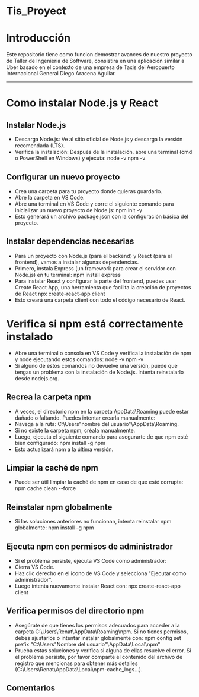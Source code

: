 # Tis_Proyect
# Introducción
Este repositorio tiene como funcion demostrar avances de nuestro proyecto de Taller de Ingenieria de Software, consistira en una aplicación similar a Uber basado en el contexto de una empresa de Taxis del Aeropuerto Internacional General Diego Aracena Aguilar.
- - - -

# Como instalar Node.js y React
  ## Instalar Node.js
  - Descarga Node.js: Ve al sitio oficial de Node.js y descarga la versión recomendada (LTS).
  - Verifica la instalación: Después de la instalación, abre una terminal (cmd o PowerShell en Windows) y ejecuta:
    node -v
    npm -v
  ## Configurar un nuevo proyecto
  - Crea una carpeta para tu proyecto donde quieras guardarlo.
  - Abre la carpeta en VS Code.
  - Abre una terminal en VS Code y corre el siguiente comando para inicializar un nuevo proyecto de Node.js:
    npm init -y
  - Esto generará un archivo package.json con la configuración básica del proyecto.
  ## Instalar dependencias necesarias
  - Para un proyecto con Node.js (para el backend) y React (para el frontend), vamos a instalar algunas dependencias.
  - Primero, instala Express (un framework para crear el servidor con Node.js) en tu terminal:
    npm install express
  - Para instalar React y configurar la parte del frontend, puedes usar Create React App, una herramienta que facilita la creación de proyectos de React
    npx create-react-app client
  - Esto creará una carpeta client con todo el código necesario de React.

# Verifica si npm está correctamente instalado
- Abre una terminal o consola en VS Code y verifica la instalación de npm y node ejecutando estos comandos:
  node -v
  npm -v
- Si alguno de estos comandos no devuelve una versión, puede que tengas un problema con la instalación de Node.js. Intenta reinstalarlo desde nodejs.org.

## Recrea la carpeta npm
- A veces, el directorio npm en la carpeta AppData\Roaming puede estar dañado o faltando. Puedes intentar crearla manualmente:
- Navega a la ruta: C:\Users\"nombre del usuario"\AppData\Roaming\.
- Si no existe la carpeta npm, créala manualmente.
- Luego, ejecuta el siguiente comando para asegurarte de que npm esté bien configurado:
  npm install -g npm
- Esto actualizará npm a la última versión.

## Limpiar la caché de npm
- Puede ser útil limpiar la caché de npm en caso de que esté corrupta:
  npm cache clean --force

## Reinstalar npm globalmente
- Si las soluciones anteriores no funcionan, intenta reinstalar npm globalmente:
  npm install -g npm

## Ejecuta npm con permisos de administrador
- Si el problema persiste, ejecuta VS Code como administrador:
- Cierra VS Code.
- Haz clic derecho en el icono de VS Code y selecciona "Ejecutar como administrador".
- Luego intenta nuevamente instalar React con:
  npx create-react-app client

## Verifica permisos del directorio npm
- Asegúrate de que tienes los permisos adecuados para acceder a la carpeta C:\Users\Renat\AppData\Roaming\npm. Si no tienes permisos, debes ajustarlos o intentar instalar globalmente con:
  npm config set prefix "C:\Users\"Nombre del usuario"\AppData\Local\npm"
- Prueba estas soluciones y verifica si alguna de ellas resuelve el error. Si el problema persiste, por favor comparte el contenido del archivo de registro que mencionas para obtener más detalles (C:\Users\Renat\AppData\Local\npm-cache\_logs\...).
    
## Comentarios

